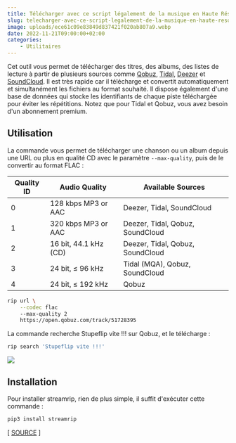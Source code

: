 ```yaml
---
title: Télécharger avec ce script légalement de la musique en Haute Résolution (Hi-Res) sur Qobuz
slug: telecharger-avec-ce-script-legalement-de-la-musique-en-haute-resolution-sur-qobuz
image: uploads/ece61c09e83849d837421f020ab807a9.webp
date: 2022-11-21T09:00:00+02:00
categories:
    - Utilitaires
---
```


Cet outil vous permet de télécharger des titres, des albums, des listes de lecture à partir de plusieurs sources comme [Qobuz](https://www.qobuz.com/), [Tidal](https://tidal.com/), [Deezer](https://www.deezer.com/) et [SoundCloud](https://soundcloud.com/). Il est très rapide car il télécharge et convertit automatiquement et simultanément les fichiers au format souhaité. Il dispose également d'une base de données qui stocke les identifiants de chaque piste téléchargée pour éviter les répétitions. Notez que pour Tidal et Qobuz, vous avez besoin d'un abonnement premium.

## Utilisation

La commande vous permet de télécharger une chanson ou un album depuis une URL ou plus en qualité CD avec le paramètre `--max-quality`, puis de le convertir au format FLAC :

| Quality ID | Audio Quality | Available Sources |
|---|---|---|
| 0 | 128 kbps MP3 or AAC | Deezer, Tidal, SoundCloud |
| 1 | 320 kbps MP3 or AAC | Deezer, Tidal, Qobuz, SoundCloud |
| 2 | 16 bit, 44.1 kHz (CD) | Deezer, Tidal, Qobuz, SoundCloud |
| 3 | 24 bit, ≤ 96 kHz | Tidal (MQA), Qobuz, SoundCloud |
| 4 | 24 bit, ≤ 192 kHz | Qobuz |

```bash
rip url \
    --codec flac
    --max-quality 2
    https://open.qobuz.com/track/51728395
``` 

La commande recherche Stupeflip vite !!! sur Qobuz, et le télécharge :

```bash
rip search 'Stupeflip vite !!!'
```

![](uploads/9cbec2dd73395bdb5bb76efdde6dab19.webp)

## Installation

Pour installer streamrip, rien de plus simple, il suffit d'exécuter cette commande :

```bash
pip3 install streamrip
```

[ [SOURCE](https://github.com/nathom/streamrip/) ]
